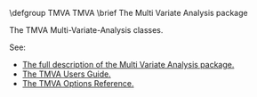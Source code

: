 \defgroup TMVA TMVA
\brief The Multi Variate Analysis package

The TMVA Multi-Variate-Analysis classes.

 See:

  - [The full description of the Multi Variate Analysis package.](http://tmva.sourceforge.net)
  - [The TMVA Users Guide.](http://tmva.sourceforge.net/docu/TMVAUsersGuide.pdf)
  - [The TMVA Options Reference.](http://tmva.sourceforge.net/optionRef.html)

